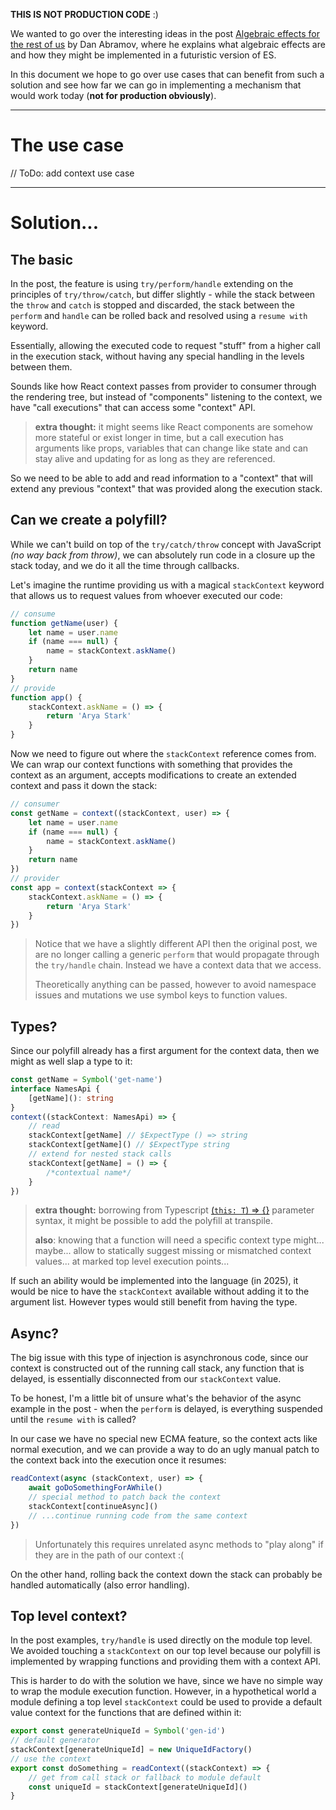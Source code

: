 **THIS IS NOT PRODUCTION CODE** :)

We wanted to go over the interesting ideas in the post [Algebraic effects for the rest of us](https://overreacted.io/algebraic-effects-for-the-rest-of-us/) by Dan Abramov, where he explains what algebraic effects are and how they might be implemented in a futuristic version of ES.

In this document we hope to go over use cases that can benefit from such a solution and see how far we can go in implementing a mechanism that would work today (**not for production obviously**).

---

# The use case

// ToDo: add context use case

---

# Solution...

## The basic

In the post, the feature is using `try/perform/handle` extending on the principles of `try/throw/catch`, but differ slightly - while the stack between the `throw` and `catch` is stopped and discarded, the stack between the `perform` and `handle` can be rolled back and resolved using a `resume with` keyword.

Essentially, allowing the executed code to request "stuff" from a higher call in the execution stack, without having any special handling in the levels between them.

Sounds like how React context passes from provider to consumer through the rendering tree, but instead of "components" listening to the context, we have "call executions" that can access some "context" API.

> **extra thought:** it might seems like React components are somehow more stateful or exist longer in time, but a call execution has arguments like props, variables that can change like state and can stay alive and updating for as long as they are referenced.

So we need to be able to add and read information to a "context" that will extend any previous "context" that was provided along the execution stack.

## Can we create a polyfill?

While we can't build on top of the `try/catch/throw` concept with JavaScript _(no way back from throw)_, we can absolutely run code in a closure up the stack today, and we do it all the time through callbacks.

Let's imagine the runtime providing us with a magical `stackContext` keyword that allows us to request values from whoever executed our code:

```js
// consume
function getName(user) {
    let name = user.name
    if (name === null) {
        name = stackContext.askName()
    }
    return name
}
// provide
function app() {
    stackContext.askName = () => {
        return 'Arya Stark'
    }
}
```

Now we need to figure out where the `stackContext` reference comes from. We can wrap our context functions with something that provides the context as an argument, accepts modifications to create an extended context and pass it down the stack:

```js
// consumer
const getName = context((stackContext, user) => {
    let name = user.name
    if (name === null) {
        name = stackContext.askName()
    }
    return name
})
// provider
const app = context(stackContext => {
    stackContext.askName = () => {
        return 'Arya Stark'
    }
})
```

> Notice that we have a slightly different API then the original post, we are no longer calling a generic `perform` that would propagate through the `try/handle` chain. Instead we have a context data that we access.
>
> Theoretically anything can be passed, however to avoid namespace issues and mutations we use symbol keys to function values.

## Types?

Since our polyfill already has a first argument for the context data, then we might as well slap a type to it:

```ts
const getName = Symbol('get-name')
interface NamesApi {
    [getName](): string
}
context((stackContext: NamesApi) => {
    // read
    stackContext[getName] // $ExpectType () => string
    stackContext[getName]() // $ExpectType string
    // extend for nested stack calls
    stackContext[getName] = () => {
        /*contextual name*/
    }
})
```

> **extra thought:** borrowing from Typescript [(`this: T`) => {}](https://www.typescriptlang.org/docs/handbook/functions.html#this-parameters) parameter syntax, it might be possible to add the polyfill at transpile.
>
> **also**: knowing that a function will need a specific context type might... maybe... allow to statically suggest missing or mismatched context values... at marked top level execution points...

If such an ability would be implemented into the language (in 2025), it would be nice to have the `stackContext` available without adding it to the argument list. However types would still benefit from having the type.

## Async?

The big issue with this type of injection is asynchronous code, since our context is constructed out of the running call stack, any function that is delayed, is essentially disconnected from our `stackContext` value.

To be honest, I'm a little bit of unsure what's the behavior of the async example in the post - when the `perform` is delayed, is everything suspended until the `resume with` is called?

In our case we have no special new ECMA feature, so the context acts like normal execution, and we can provide a way to do an ugly manual patch to the context back into the execution once it resumes:

```js
readContext(async (stackContext, user) => {
    await goDoSomethingForAWhile()
    // special method to patch back the context
    stackContext[continueAsync]()
    // ...continue running code from the same context
})
```

> Unfortunately this requires unrelated async methods to "play along" if they are in the path of our context :(

On the other hand, rolling back the context down the stack can probably be handled automatically (also error handling).

## Top level context?

In the post examples, `try/handle` is used directly on the module top level. We avoided touching a `stackContext` on our top level because our polyfill is implemented by wrapping functions and providing them with a context API.

This is harder to do with the solution we have, since we have no simple way to wrap the module execution function. However, in a hypothetical world a module defining a top level `stackContext` could be used to provide a default value context for the functions that are defined within it:

```js
export const generateUniqueId = Symbol('gen-id')
// default generator
stackContext[generateUniqueId] = new UniqueIdFactory()
// use the context
export const doSomething = readContext((stackContext) => {
    // get from call stack or fallback to module default
    const uniqueId = stackContext[generateUniqueId]()
}
```
